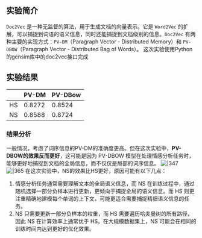 ## 实验简介
`Doc2Vec` 是一种无监督的算法，用于生成文档的向量表示。它是 `Word2Vec` 的扩展，可以捕捉到词语的语义信息，同时还能捕捉到文档级别的信息。`Doc2Vec` 有两种主要的实现方式：`PV-DM`（Paragraph Vector - Distributed Memory）和 `PV-DBOW`（Paragraph Vector - Distributed Bag of Words）。
这次实验使用Python的gensim库中的doc2vec接口完成

## 实验结果

|     | PV-DM  | PV-DBow |
| --- | ------ | ------- |
| HS  | 0.8272 | 0.8524  |
| NS  | 0.8588 | 0.8724  |

### 结果分析


一般情况，考虑了词序信息的PV-DM的准确度更高。但在这次实验中，**PV-DBOW的效果反而更好**，这可能是因为 PV-DBOW 模型在处理情感分析任务时，能够更好地捕捉到文档的全局信息，而不仅仅是局部的词序信息。
![|347](https://img-blog.csdn.net/20180130171730371?watermark/2/text/aHR0cDovL2Jsb2cuY3Nkbi5uZXQvSm9obl94eXo=/font/5a6L5L2T/fontsize/400/fill/I0JBQkFCMA==/dissolve/70/gravity/SouthEast)
![|365](https://img-blog.csdn.net/20180130171804530?watermark/2/text/aHR0cDovL2Jsb2cuY3Nkbi5uZXQvSm9obl94eXo=/font/5a6L5L2T/fontsize/400/fill/I0JBQkFCMA==/dissolve/70/gravity/SouthEast)
在这次实验中，NS的效果比HS更好，原因可能有以下几点：
1. 情感分析任务通常需要理解文本的全局语义信息，而 NS 在训练过程中，通过随机选择一部分负样本进行更新，更倾向于捕捉全局的语义信息。而 HS 则更注重精确地建模每个单词的上下文，可能更适合需要捕捉精细语义信息的任务。
2. NS 只需要更新一部分负样本的权重，而 HS 需要遍历哈夫曼树的所有路径，因此 NS 在计算效率上通常优于 HS。在大规模数据集上，NS 可能会在相同的训练时间内达到更好的优化效果。
